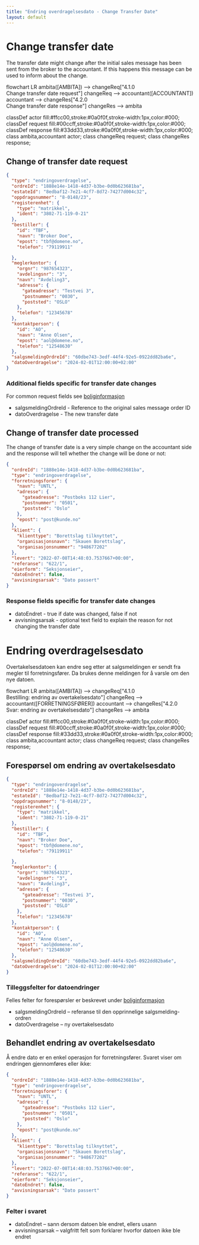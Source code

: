 ```yaml
---
title: "Endring overdragelsesdato - Change Transfer Date"
layout: default
---
```


<div class="language-content lang-en" markdown="1">

# Change transfer date

The transfer date might change after the initial sales message has been sent from the broker to the accountant. If this happens this message can be used to inform about the change.

<div class="mermaid">
flowchart LR
  ambita([AMBITA]) --> changeReq["4.1.0<br/>Change transfer date request"]
  changeReq --> accountant([ACCOUNTANT])
  accountant --> changeRes["4.2.0<br/>Change transfer date response"]
  changeRes --> ambita

classDef actor fill:#ffcc00,stroke:#0a0f0f,stroke-width:1px,color:#000;
classDef request fill:#00ccff,stroke:#0a0f0f,stroke-width:1px,color:#000;
classDef response fill:#33dd33,stroke:#0a0f0f,stroke-width:1px,color:#000;
class ambita,accountant actor;
class changeReq request;
class changeRes response;
</div>

## Change of transfer date request

```json
{
  "type": "endringoverdragelse",
  "ordreId": "1888e14e-1418-4d37-b3be-0d0b623681ba",
  "estateId": "8edbaf12-7e21-4cf7-8d72-74277d004c32",
  "oppdragsnummer": "8-0148/23",
  "registerenhet": {
    "type": "matrikkel",
    "ident": "3802-71-119-0-21"
  },
  "bestiller": {
    "id": "TBF",
    "navn": "Broker Doe",
    "epost": "tbf@domene.no",
    "telefon": "79119911"

  },
  "meglerkontor": {
    "orgnr": "987654323",
    "avdelingsnr": "3",
    "navn": "Avdeling3",
    "adresse": {
      "gateadresse": "Testvei 3",
      "postnummer": "0030",
      "poststed": "OSLO"
    },
    "telefon": "12345678"
  },
  "kontaktperson": {
    "id": "AO",
    "navn": "Anne Olsen",
    "epost": "aol@domene.no",
    "telefon": "12548630"
  },
  "salgsmeldingOrdreId": "60dbe743-3edf-44f4-92e5-0922dd82ba6e",
  "datoOverdragelse": "2024-02-01T12:00:00+02:00"
}
```

### Additional fields specific for transfer date changes

For common request fields see [boliginformasjon](boliginformasjon.md#request-fields-that-are-in-all-requests)

* salgsmeldingOrdreId - Reference to the original sales message order ID
* datoOverdragelse - The new transfer date

## Change of transfer date processed

The change of transfer date is a very simple change on the accountant side and the response will tell whether the change will be done or not:

```json
{
  "ordreId": "1888e14e-1418-4d37-b3be-0d0b623681ba",
  "type": "endringoverdragelse",
  "forretningsforer": {
    "navn": "UNTL",
    "adresse": {
      "gateadresse": "Postboks 112 Lier",
      "postnummer": "0501",
      "poststed": "Oslo"
    },
    "epost": "post@kunde.no"
  },
  "klient": {
    "klienttype": "Borettslag tilknyttet",
    "organisasjonsnavn": "Skauen Borettslag",
    "organisasjonsnummer": "948677202"
  },
  "levert": "2022-07-08T14:48:03.7537667+00:00",
  "referanse": "622/1",
  "eierform": "Seksjonseier",
  "datoEndret": false,
  "avvisningsarsak": "Dato passert"
}
```

### Response fields specific for transfer date changes

* datoEndret - true if date was changed, false if not
* avvisningsarsak - optional text field to explain the reason for not changing the transfer date

</div>

<div class="language-content lang-no" lang="no" markdown="1">

# Endring overdragelsesdato

Overtakelsesdatoen kan endre seg etter at salgsmeldingen er sendt fra megler til forretningsfører. Da brukes denne meldingen for å varsle om den nye datoen.

<div class="mermaid">
flowchart LR
  ambita([AMBITA]) --> changeReq["4.1.0<br/>Bestilling: endring av overtakelsesdato"]
  changeReq --> accountant([FORRETNINGSFØRER])
  accountant --> changeRes["4.2.0<br/>Svar: endring av overtakelsesdato"]
  changeRes --> ambita

classDef actor fill:#ffcc00,stroke:#0a0f0f,stroke-width:1px,color:#000;
classDef request fill:#00ccff,stroke:#0a0f0f,stroke-width:1px,color:#000;
classDef response fill:#33dd33,stroke:#0a0f0f,stroke-width:1px,color:#000;
class ambita,accountant actor;
class changeReq request;
class changeRes response;
</div>

## Forespørsel om endring av overtakelsesdato

```json
{
  "type": "endringoverdragelse",
  "ordreId": "1888e14e-1418-4d37-b3be-0d0b623681ba",
  "estateId": "8edbaf12-7e21-4cf7-8d72-74277d004c32",
  "oppdragsnummer": "8-0148/23",
  "registerenhet": {
    "type": "matrikkel",
    "ident": "3802-71-119-0-21"
  },
  "bestiller": {
    "id": "TBF",
    "navn": "Broker Doe",
    "epost": "tbf@domene.no",
    "telefon": "79119911"

  },
  "meglerkontor": {
    "orgnr": "987654323",
    "avdelingsnr": "3",
    "navn": "Avdeling3",
    "adresse": {
      "gateadresse": "Testvei 3",
      "postnummer": "0030",
      "poststed": "OSLO"
    },
    "telefon": "12345678"
  },
  "kontaktperson": {
    "id": "AO",
    "navn": "Anne Olsen",
    "epost": "aol@domene.no",
    "telefon": "12548630"
  },
  "salgsmeldingOrdreId": "60dbe743-3edf-44f4-92e5-0922dd82ba6e",
  "datoOverdragelse": "2024-02-01T12:00:00+02:00"
}
```

### Tilleggsfelter for datoendringer

Felles felter for forespørsler er beskrevet under [boliginformasjon](boliginformasjon.md#request-fields-that-are-in-all-requests)

* salgsmeldingOrdreId – referanse til den opprinnelige salgsmelding-ordren
* datoOverdragelse – ny overtakelsesdato

## Behandlet endring av overtakelsesdato

Å endre dato er en enkel operasjon for forretningsfører. Svaret viser om endringen gjennomføres eller ikke:

```json
{
  "ordreId": "1888e14e-1418-4d37-b3be-0d0b623681ba",
  "type": "endringoverdragelse",
  "forretningsforer": {
    "navn": "UNTL",
    "adresse": {
      "gateadresse": "Postboks 112 Lier",
      "postnummer": "0501",
      "poststed": "Oslo"
    },
    "epost": "post@kunde.no"
  },
  "klient": {
    "klienttype": "Borettslag tilknyttet",
    "organisasjonsnavn": "Skauen Borettslag",
    "organisasjonsnummer": "948677202"
  },
  "levert": "2022-07-08T14:48:03.7537667+00:00",
  "referanse": "622/1",
  "eierform": "Seksjonseier",
  "datoEndret": false,
  "avvisningsarsak": "Dato passert"
}
```

### Felter i svaret

* datoEndret – sann dersom datoen ble endret, ellers usann
* avvisningsarsak – valgfritt felt som forklarer hvorfor datoen ikke ble endret

</div>
